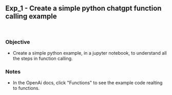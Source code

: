 ## Exp_1 - Create a simple python chatgpt function calling example
<br>

### Objective
- Create a simple python example, in a jupyter notebook, to understand all the steps in function calling.
  
### Notes
- In the OpenAi docs, click "Functions" to see the example code realting to functions.
